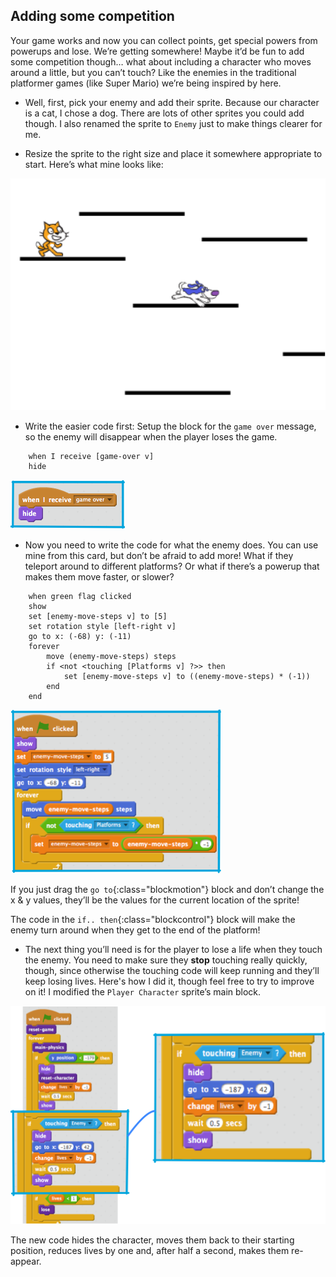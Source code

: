 ## Adding some competition

Your game works and now you can collect points, get special powers from powerups and lose. We’re getting somewhere! Maybe it’d be fun to add some competition though… what about including a character who moves around a little, but you can’t touch? Like the enemies in the traditional platformer games \(like Super Mario\) we’re being inspired by here.

+ Well, first, pick your enemy and add their sprite. Because our character is a cat, I chose a dog. There are lots of other sprites you could add though. I also renamed the sprite to `Enemy` just to make things clearer for me.

+ Resize the sprite to the right size and place it somewhere appropriate to start. Here’s what mine looks like: 

![](images/comp1.png)

+ Write the easier code first: Setup the block for the `game over` message, so the enemy will disappear when the player loses the game. 

```blocks
    when I receive [game-over v]
    hide
```

![](images/comp2.png)

+ Now you need to write the code for what the enemy does. You can use mine from this card, but don’t be afraid to add more! What if they teleport around to different platforms? Or what if there’s a powerup that makes them move faster, or slower? 

```blocks
    when green flag clicked
    show
    set [enemy-move-steps v] to [5]
    set rotation style [left-right v]
    go to x: (-68) y: (-11)
    forever
        move (enemy-move-steps) steps
        if <not <touching [Platforms v] ?>> then
            set [enemy-move-steps v] to ((enemy-move-steps) * (-1))
        end
    end
```

![](images/comp3.png)

If you just drag the `go to`{:class="blockmotion"} block and don’t change the x & y values, they’ll be the values for the current location of the sprite!
 
The code in the `if.. then`{:class="blockcontrol"} block will make the enemy turn around when they get to the end of the platform!

+ The next thing you’ll need is for the player to lose a life when they touch the enemy. You need to make sure they **stop** touching really quickly, though, since otherwise the touching code will keep running and they’ll keep losing lives. Here's how I did it, though feel free to try to improve on it! I modified the `Player Character` sprite’s main block. 

![](images/comp4modified.png)

The new code hides the character, moves them back to their starting position, reduces lives by one and, after half a second, makes them re-appear.